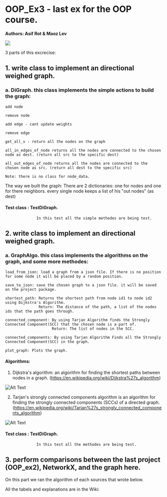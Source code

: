 # OOP_Ex3 - last ex for the OOP course.

**Authors: Asif Rot & Maoz Lev**

![](https://stock.wikimini.org/w/images/2/2c/Pok%C3%A9mon.gif)

3 parts of this excrecise:

## 1. write class to implement an directional weighed graph.

### a. DiGraph. this class implements the simple actions to build the graph:
    
    add node
    
    remove node
    
    add edge - cant update weights
    
    remove edge 
    
    get_all_v - return all the nodes on the graph
    
    all_in_edges_of_node returns all the nodes are connected to the chosen node as dest. (return all src to the specific dest)
    
    all_out_edges_of_node returns all the nodes are connected to the chosen node as src. (return all dest to the specific src)

    Note: there is no class for node_data.

   The way we built the graph:
    There are 2 dictionaries: one for nodes and one for there neighbors. every single node keeps a list of his "out nodes" (as dest)
    
#### Test class : TestDiGraph.

                  In this test all the simple methodes are being test.
    
## 2. write class to implement an directional weighed graph.
    
### a. GraphAlgo. this class implements the algorithms on the graph, and some more methodes:
      
    load_from_json: load a graph from a json file. If there is no position for some node it will be placed by a random position.
      
    save_to_json: save the chosen graph to a json file. it will be saved on the project package.
      
    shortest_path: Returns the shortest path from node id1 to node id2 using Dijkstra's Algorithm.
                   Return: The distance of the path, a list of the nodes ids that the path goes through.
      
    connected_component: By using Tarjan Algorithm finds the Strongly Connected Component(SCC) that the chosen node is a part of.
                         Return: The list of nodes in the SCC.
      
    connected_components: By using Tarjan Algorithm Finds all the Strongly Connected Component(SCC) in the graph.
      
    plot_graph: Plots the graph.
    
#### **Algorithms:**
    
1. Dijkstra's algorithm: an algorithm for finding the shortest paths between nodes in a graph. (https://en.wikipedia.org/wiki/Dijkstra%27s_algorithm)

![Alt Text](https://en.wikipedia.org/wiki/Dijkstra%27s_algorithm#/media/File:Dijkstra_Animation.gif)
    
2. Tarjan's strongly connected components algorithm is an algorithm for finding the strongly connected components (SCCs) of a directed graph.          
   (https://en.wikipedia.org/wiki/Tarjan%27s_strongly_connected_components_algorithm)
   
![Alt Text](https://en.wikipedia.org/wiki/Tarjan%27s_strongly_connected_components_algorithm#/media/File:Tarjan's_Algorithm_Animation.gif)
      
#### Test class : TestDiGraph.

                  In this test all the methodes are being test. 
                  

## 3. perform comparisons between the last project (OOP_ex2), NetworkX, and the graph here.

  On this part we ran the algorithm of each sources that wrote below.
  
  All the tabels and explanations are in the Wiki:
  
  
        
